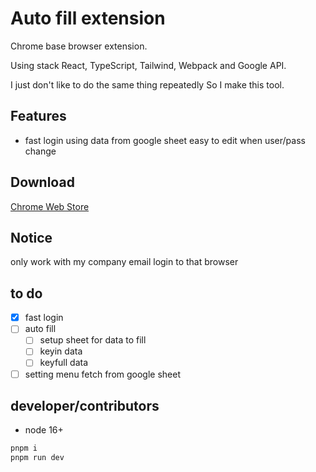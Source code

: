 # Auto fill extension

Chrome base browser extension.

Using stack React, TypeScript, Tailwind, Webpack and Google API.

I just don't like to do the same thing repeatedly So I make this tool.

## Features

-   fast login using data from google sheet easy to edit when user/pass change

## Download
[Chrome Web Store](https://chrome.google.com/webstore/detail/fastbear/lmacicjlhgbjnlombdiinpeabajfmdmg)

## Notice

only work with my company email login to that browser

## to do

-   [x] fast login
-   [ ] auto fill
    -   [ ] setup sheet for data to fill
    -   [ ] keyin data
    -   [ ] keyfull data
-   [ ] setting menu fetch from google sheet

## developer/contributors

-   node 16+

```bash
pnpm i
pnpm run dev
```

